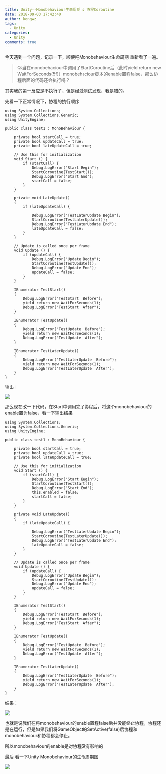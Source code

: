 ```yaml
---
title: Unity--Monobehaviour生命周期 & 协程Coroutine
date: 2018-09-03 17:42:40
author: kongwz
tags:
  - Unity
categories:
  - Unity
comments: true
---
```



今天遇到一个问题，记录一下，顺便吧Monobehaviour生命周期 重新看了一遍。

> Q:当在monobehaciour中调用了StartCoroutine后（此时yield return new WaitForSeconds(5f)）monobehaciour脚本的enable置程false，那么协程后面的代码还会执行吗？

其实我的第一反应是不执行了，但是经过测试发现，我是错的。

<!--more-->

先看一下正常情况下，协程的执行顺序

```
using System.Collections;
using System.Collections.Generic;
using UnityEngine;

public class test1 : MonoBehaviour {

    private bool startCall = true;
    private bool updateCall = true;
    private bool lateUpdateCall = true;

    // Use this for initialization
    void Start () {
        if (startCall) {
            Debug.LogError("Start Begin");
            StartCoroutine(TestStart());
            Debug.LogError("Start End");
            startCall = false;
        }        
    }    

    private void LateUpdate()
    {
        if (lateUpdateCall) {

            Debug.LogError("TestLaterUpdate Begin");
            StartCoroutine(TestLaterUpdate());
            Debug.LogError("TestLaterUpdate End");
            lateUpdateCall = false;
        }
    }

    // Update is called once per frame
    void Update () {
        if (updateCall) {
            Debug.LogError("Update Begin");
            StartCoroutine(TestUpdate());
            Debug.LogError("Update End");
            updateCall = false;
        }
	}

    IEnumerator TestStart()
    {
        Debug.LogError("TestStart  Before");
        yield return new WaitForSeconds(1);
        Debug.LogError("TestStart  After");
    }

    IEnumerator TestUpdate()
    {
        Debug.LogError("TestUpdate  Before");
        yield return new WaitForSeconds(1);
        Debug.LogError("TestUpdate  After");
    }

    IEnumerator TestLaterUpdate()
    {
        Debug.LogError("TestLaterUpdate  Before");
        yield return new WaitForSeconds(1);
        Debug.LogError("TestLaterUpdate  After");
    }
}

```

输出：

![](http://ophmqxrq8.bkt.clouddn.com/201809031759.png)

那么现在改一下代码，在Start中调用完了协程后，将这个monobehaviour的enable置为false，看一下输出结果

```
using System.Collections;
using System.Collections.Generic;
using UnityEngine;

public class test1 : MonoBehaviour {

    private bool startCall = true;
    private bool updateCall = true;
    private bool lateUpdateCall = true;

    // Use this for initialization
    void Start () {
        if (startCall) {
            Debug.LogError("Start Begin");
            StartCoroutine(TestStart());
            Debug.LogError("Start End");
            this.enabled = false;
            startCall = false;
        }        
    }    

    private void LateUpdate()
    {
        if (lateUpdateCall) {

            Debug.LogError("TestLaterUpdate Begin");
            StartCoroutine(TestLaterUpdate());
            Debug.LogError("TestLaterUpdate End");
            lateUpdateCall = false;
        }
    }

    // Update is called once per frame
    void Update () {
        if (updateCall) {
            Debug.LogError("Update Begin");
            StartCoroutine(TestUpdate());
            Debug.LogError("Update End");
            updateCall = false;
        }
	}

    IEnumerator TestStart()
    {
        Debug.LogError("TestStart  Before");
        yield return new WaitForSeconds(1);
        Debug.LogError("TestStart  After");
    }

    IEnumerator TestUpdate()
    {
        Debug.LogError("TestUpdate  Before");
        yield return new WaitForSeconds(1);
        Debug.LogError("TestUpdate  After");
    }

    IEnumerator TestLaterUpdate()
    {
        Debug.LogError("TestLaterUpdate  Before");
        yield return new WaitForSeconds(1);
        Debug.LogError("TestLaterUpdate  After");
    }
}

```

结果：

![](http://ophmqxrq8.bkt.clouddn.com/201809031803.png)

也就是说我们在将monobehaviour的enable置程false后并没能终止协程，协程还是在运行，但是如果我们将GameObject的SetActive(false)后协程和monobehaviour和协程都会停止。

所以monobehaviour的enable是对协程没有影响的

最后 看一下Unity Monobehaviour的生命周期图

![](http://ophmqxrq8.bkt.clouddn.com/o_exeOrder.png)